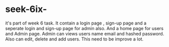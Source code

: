 # seek-6ix-
it's part of week 6 task. It contain a login page , sign-up page and a seperate login and sign-up page for admin also. And a home page for users and Admin page. Admin can views users name email and hashed password. Also can edit, delete and add users. This need to be improve a lot.
